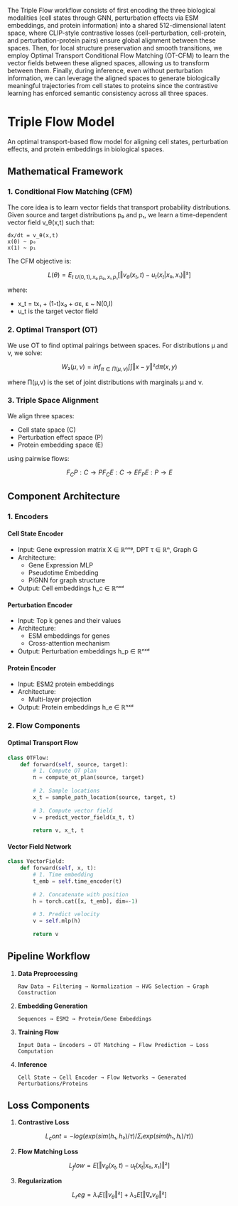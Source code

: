The Triple Flow workflow consists of first encoding the three biological modalities (cell states through GNN, perturbation effects via ESM embeddings, and protein information) into a shared 512-dimensional latent space, where CLIP-style contrastive losses (cell-perturbation, cell-protein, and perturbation-protein pairs) ensure global alignment between these spaces. Then, for local structure preservation and smooth transitions, we employ Optimal Transport Conditional Flow Matching (OT-CFM) to learn the vector fields between these aligned spaces, allowing us to transform between them. Finally, during inference, even without perturbation information, we can leverage the aligned spaces to generate biologically meaningful trajectories from cell states to proteins since the contrastive learning has enforced semantic consistency across all three spaces.



# Triple Flow Model

An optimal transport-based flow model for aligning cell states, perturbation effects, and protein embeddings in biological spaces.

## Mathematical Framework

### 1. Conditional Flow Matching (CFM)

The core idea is to learn vector fields that transport probability distributions. Given source and target distributions p₀ and p₁, we learn a time-dependent vector field v_θ(x,t) such that:

```
dx/dt = v_θ(x,t)
x(0) ~ p₀
x(1) ~ p₁
```

The CFM objective is:
```math
L(θ) = E_{t~U(0,1), x₀~p₀, x₁~p₁}[‖v_θ(x_t,t) - u_t(x_t|x₀,x₁)‖²]
```
where:
- x_t = tx₁ + (1-t)x₀ + σε, ε ~ N(0,I)
- u_t is the target vector field

### 2. Optimal Transport (OT)

We use OT to find optimal pairings between spaces. For distributions μ and ν, we solve:
```math
W₂(μ,ν) = inf_{π ∈ Π(μ,ν)} ∫∫ ‖x-y‖² dπ(x,y)
```
where Π(μ,ν) is the set of joint distributions with marginals μ and ν.

### 3. Triple Space Alignment

We align three spaces:
- Cell state space (C)
- Perturbation effect space (P)
- Protein embedding space (E)

using pairwise flows:
```math
F_CP: C → P
F_CE: C → E
F_PE: P → E
```

## Component Architecture

### 1. Encoders

#### Cell State Encoder
- Input: Gene expression matrix X ∈ ℝⁿˣᵍ, DPT τ ∈ ℝⁿ, Graph G
- Architecture:
  - Gene Expression MLP
  - Pseudotime Embedding
  - PiGNN for graph structure
- Output: Cell embeddings h_c ∈ ℝⁿˣᵈ

#### Perturbation Encoder
- Input: Top k genes and their values
- Architecture:
  - ESM embeddings for genes
  - Cross-attention mechanism
- Output: Perturbation embeddings h_p ∈ ℝⁿˣᵈ

#### Protein Encoder
- Input: ESM2 protein embeddings 
- Architecture:
  - Multi-layer projection
- Output: Protein embeddings h_e ∈ ℝⁿˣᵈ

### 2. Flow Components

#### Optimal Transport Flow
```python
class OTFlow:
    def forward(self, source, target):
        # 1. Compute OT plan
        π = compute_ot_plan(source, target)
        
        # 2. Sample locations
        x_t = sample_path_location(source, target, t)
        
        # 3. Compute vector field
        v = predict_vector_field(x_t, t)
        
        return v, x_t, t
```

#### Vector Field Network
```python
class VectorField:
    def forward(self, x, t):
        # 1. Time embedding
        t_emb = self.time_encoder(t)
        
        # 2. Concatenate with position
        h = torch.cat([x, t_emb], dim=-1)
        
        # 3. Predict velocity
        v = self.mlp(h)
        
        return v
```

## Pipeline Workflow

1. **Data Preprocessing**
   ```
   Raw Data → Filtering → Normalization → HVG Selection → Graph Construction
   ```

2. **Embedding Generation**
   ```
   Sequences → ESM2 → Protein/Gene Embeddings
   ```

3. **Training Flow**
   ```
   Input Data → Encoders → OT Matching → Flow Prediction → Loss Computation
   ```

4. **Inference**
   ```
   Cell State → Cell Encoder → Flow Networks → Generated Perturbations/Proteins
   ```

## Loss Components

1. **Contrastive Loss**
```math
L_cont = -log(exp(sim(h₁,h₂)/τ) / Σᵢexp(sim(h₁,hᵢ)/τ))
```

2. **Flow Matching Loss**
```math
L_flow = E[‖v_θ(x_t,t) - u_t(x_t|x₀,x₁)‖²]
```

3. **Regularization**
```math
L_reg = λ₁E[‖v_θ‖²] + λ₂E[‖∇ₓv_θ‖²]
```
